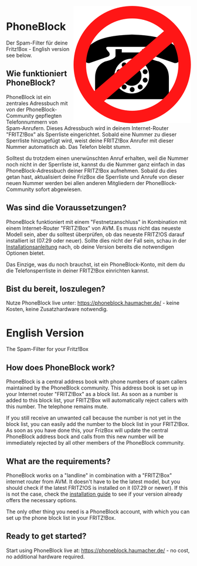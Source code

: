 <img align="right" src="phoneblock/src/main/webapp/app-logo.svg"/>

# PhoneBlock
Der Spam-Filter für deine Fritz!Box - English version see below.

## Wie funktioniert PhoneBlock?

PhoneBlock ist ein zentrales Adressbuch mit von der PhoneBlock-Community gepflegten Telefonnummern von Spam-Anrufern. Dieses Adressbuch wird in deinem Internet-Router "FRITZ!Box" als Sperrliste eingerichtet. Sobald eine Nummer zu dieser Sperrliste hinzugefügt wird, weist deine FRITZ!Box Anrufer mit dieser Nummer automatisch ab. Das Telefon bleibt stumm.

Solltest du trotzdem einen unerwünschten Anruf erhalten, weil die Nummer noch nicht in der Sperrliste ist, kannst du die Nummer ganz einfach in das PhoneBlock-Adressbuch deiner FRITZ!Box aufnehmen. Sobald du dies getan hast, aktualisiert deine FrizBox die Sperrliste und Anrufe von dieser neuen Nummer werden bei allen anderen Mitgliedern der PhoneBlock-Community sofort abgewiesen.

## Was sind die Voraussetzungen?

PhoneBlock funktioniert mit einem "Festnetzanschluss" in Kombination mit einem Internet-Router "FRITZ!Box" von AVM. Es muss nicht das neueste Modell sein, aber du solltest überprüfen, ob das neueste FRITZ!OS darauf installiert ist (07.29 oder neuer). Sollte dies nicht der Fall sein, schau in der [Installationsanleitung](https://phoneblock.haumacher.de/phoneblock/setup.jsp) nach, ob deine Version bereits die notwendigen Optionen bietet.

Das Einzige, was du noch brauchst, ist ein PhoneBlock-Konto, mit dem du die Telefonsperrliste in deiner FRITZ!Box einrichten kannst.

## Bist du bereit, loszulegen?

Nutze PhoneBlock live unter: https://phoneblock.haumacher.de/ - keine Kosten, keine Zusatzhardware notwendig.



# English Version
The Spam-Filter for your Fritz!Box

## How does PhoneBlock work?

PhoneBlock is a central address book with phone numbers of spam callers maintained by the PhoneBlock community. This address book is set up in your Internet router "FRITZ!Box" as a block list. As soon as a number is added to this block list, your FRITZ!Box will automatically reject callers with this number. The telephone remains mute.

If you still receive an unwanted call because the number is not yet in the block list, you can easily add the number to the block list in your FRITZ!Box. As soon as you have done this, your FrizBox will update the central PhoneBlock address bock and calls from this new number will be immediately rejected by all other  members of the PhoneBlock community.

## What are the requirements?

PhoneBlock works on a "landline" in combination with a "FRITZ!Box" internet router from AVM. It doesn't have to be the latest model, but you should check if the latest FRITZ!OS is installed on it (07.29 or newer). If this is not the case, check the [installation guide](https://phoneblock.haumacher.de/phoneblock/setup.jsp) to see if your version already offers the necessary options.

The only other thing you need is a PhoneBlock account, with which you can set up the phone block list in your FRITZ!Box.

## Ready to get started?

Start using PhoneBlock live at: https://phoneblock.haumacher.de/ - no cost, no additional hardware required.
